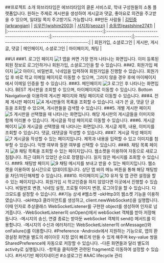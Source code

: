 ##프로젝트 소개
와브리타임은 에브리타임의 클론 서비스로, 학내 구성원들의 소통 플랫폼입니다. 원하는 주제로 게시판을 생성하여 게시글과 댓글, 좋아요로 의견을 주고받을 수 있으며, 일대일 쪽지 주고받기도 가능합니다.
##만든 사람들
| [김민중(arkrangian)](https://github.com/arkrangian) | [심우진(wjshim2003)](https://github.com/wjshim2003) | [서지희(seozzi)](https://github.com/seozzi) | [송동엽(eastshine2741)](https://github.com/eastshine2741) |
|:------------------------------------------------:|:------------------------------------------------:|:----------------------------------------:|:------------------------------------------------------:|
|                   회원가입, 소셜로그인                    |                   게시판, 게시글, 댓글                   |               메인페이지, 소셜로그인               |                       마이페이지, 채팅                        |

##UI
###1. 로그인 페이지
![1](https://user-images.githubusercontent.com/68140623/216771867-deb6607a-9f63-457f-86cc-7e848c0d1046.jpg)
앱을 켜면 가장 먼저 나타나는 화면입니다. 이미 등록된 회원 정보로 로그인하거나 회원가입, 소셜로그인을 할 수 있습니다.
###2. 회원가입 페이지
![2](https://user-images.githubusercontent.com/68140623/216771909-9994d2aa-3812-4363-bffd-f3a01676509e.jpg)
아이디, 비밀번호, 닉네임을 입력하여 회원가입을 진행할 수 있습니다. 회원가입 후 바로 학교 이메일 페이지로 이동할 수 있으며, 그러지 않을 경우 후에 마이페이지에서 이메일 인증을 할 수 있습니다.
###3. 메인페이지
![3](https://user-images.githubusercontent.com/68140623/216771910-ca8a7089-2f88-4141-8166-bb8d9f736acd.jpg)
로그인 후 나타나는 화면입니다. BEST 게시판을 조회할 수 있으며, 마이페이지로 이동할 수 있습니다. Bottom Navigation을 이용하여 게시판 페이지와 채팅 페이지로 이동할 수 있습니다.
###4. 전체 게시판 페이지
![4](https://user-images.githubusercontent.com/68140623/216771911-f88690f9-ec1d-4e76-b0c1-d41eb093b957.jpg)
게시판들의 목록을 조회할 수 있습니다. 내가 쓴 글, 댓글 단 글 등을 조회할 수 있으며, 게시판들을 검색할 수 있습니다.
###5. 개별 게시판 페이지
![5](https://user-images.githubusercontent.com/68140623/216771912-32dc33be-2aaa-4fcd-aee6-39822793378b.jpg)
게시판을 선택했을 때 나타나는 화면입니다. 해당 게시판의 게시글들을 이미지와 함께 미리볼 수 있습니다. 게시글을 작성 페이지로 이동할 수 있습니다.
###6. 게시글 페이지
![6](https://user-images.githubusercontent.com/68140623/216771915-cb5256e1-6925-48b6-a712-83de145cc4d1.jpg)
게시글을 선택했을 때 나타나는 화면입니다. 게시글 제목, 내용, 이미지를 조회할 수 있습니다. 댓글, 대댓글을 작성할 수 있습니다.
###7. 게시글 작성 페이지
![7](https://user-images.githubusercontent.com/68140623/216771917-09700eda-98fd-4e3a-b109-77d24a917eec.jpg)
게시글을 작성할 수 있는 페이지입니다. 제목과 내용을 입력할 수 있고 이미지를 첨부할 수 있습니다. 익명 여부와 질문 여부를 선택할 수 있습니다.
###8. 채팅 목록 페이지
![8](https://user-images.githubusercontent.com/68140623/216771919-fe5447d4-16dd-4494-8fc5-f90fb214b9ef.jpg)
채팅 목록을 조회할 수 있는 페이지입니다. 웹소켓을 이용하여 자동으로 새로고침됩니다. 최근 대화가 있었던 순으로 정렬됩니다. 읽지 않은 메시지를 조회할 수 있습니다.
###9. 채팅방 페이지
![9](https://user-images.githubusercontent.com/68140623/216771922-cb8fd750-525a-41f5-b73e-f8cb59fd7983.jpg)
채팅 메시지를 보내고 받을 수 있는 페이지입니다. 웹소켓을 이용하여 실시간으로 업데이트됩니다. 상단 앱 바의 메뉴 버튼을 통해 해당 채팅방을 차단/차단해제할 수 있습니다.
###10. 마이페이지
![10](https://user-images.githubusercontent.com/68140623/216771924-7ada74e1-f823-4345-8c23-ece744d3c659.jpg)
유저 및 앱 관련 설정을 할 수 있는 페이지입니다. 회원가입 시 학교인증을 하지 않았다면 이곳에서 진행할 수 있습니다. 비밀번호 변경, 닉네임 설정, 프로필 이미지 변경, 로그아웃을 할 수 있습니다. 다크모드를 설정할 수 있습니다.
##기능 상세
#웹소켓
-okHttp3의 웹소켓 기능을 이용하였습니다.
-okHttp3 클라이언트를 생성하고, client.newWebSocket()을 실행합니다. 이때 인자로 추상클래스 WebSocketListener를 구현한 object를 생성하여 인자로 넘겨줍니다.
-WebSocketListener의 onOpen()에서 webSocket 객체를 받아 저장해 둡니다.
-메시지의 송신, 연결 종료는 받아둔 webSocket 객체의 send() 메서드를 이용합니다.
-메시지의 수신과 에러처리는 WebSocketListener의 onMessage()와 onFailure()를 이용합니다.
#Preference
-Androidx에서 지원하는 기능으로, 앱의 환경설정 화면을 별도의 레이아웃 지정 없이 빠르게 만들 수 있게 햬주며 key-value 쌍을 SharedPreference에 자동으로 저장할 수 있습니다.
-다른 화면들과 달리 별도의 activity로 실행됩니다.
-항목을 클릭하면 관련된 fragment로 이동하여 설정할 수 있습니다.
#커서기반 페이지네이션
#소셜로그인
#AAC lifecycle 관리
